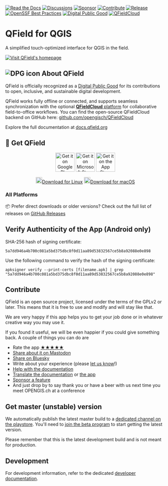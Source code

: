 [![Read the Docs](https://img.shields.io/badge/Read-the%20Docs-green.svg)](https://docs.qfield.org/)
[![Discussions](https://img.shields.io/github/discussions/opengisch/qfield?label=Discussions)](https://github.com/opengisch/QField/discussions)
[![Sponsor](https://img.shields.io/static/v1?label=Support&message=%E2%9D%A4)](https://github.com/sponsors/opengisch)
[![Contribute](https://img.shields.io/static/v1?label=Contribute&message=💪)](#contribute)
[![Release](https://img.shields.io/github/release/opengisch/QField.svg?label=Release)](https://github.com/opengisch/QField/releases)
[![OpenSSF Best Practices](https://www.bestpractices.dev/projects/8392/badge)](https://www.bestpractices.dev/projects/8392)
[![Digital Public Good](https://img.shields.io/badge/Digital%20Public%20Good-verified-brightgreen)](https://www.digitalpublicgoods.net/r/qfield)
[![QFieldCloud](https://img.shields.io/badge/QFieldCloud-GitHub-blue)](https://github.com/opengisch/QFieldCloud)

# QField for QGIS

A simplified touch-optimized interface for QGIS in the field.

[![Visit QField's homepage](https://github.com/user-attachments/assets/88771ae0-3701-4cf4-8d8c-cd295c0831b1)](https://qfield.org)

## ![DPG icon](https://blog.qgis.org/wp-content/uploads/2025/02/image.png?w=40) About QField

QField is officially recognized as a [Digital Public Good](https://digitalpublicgoods.net/r/qfield) for its contributions to open, inclusive, and sustainable digital development.

QField works fully offline or connected, and supports seamless synchronization with the optional [**QFieldCloud** platform](https://qfield.cloud) for collaborative field-to-office workflows.
You can find the open-source QFieldCloud backend on GitHub here: [github.com/opengisch/QFieldCloud](https://github.com/opengisch/QFieldCloud)

Explore the full documentation at [docs.qfield.org](https://docs.qfield.org/)

## 📲 Get QField
<p align="center">
  <a href="https://play.google.com/store/apps/details?id=ch.opengis.qfield"><img src="https://qfield.org/images/play_store.png" alt="Get it on Google Play" height="60"/></a>
  <a href="https://apps.microsoft.com/detail/xp99h3bcx4bw7f"><img src="https://qfield.org/images/download_windows.png" alt="Get it on Microsoft Store" height="60"/></a>
  <a href="https://apps.apple.com/app/qfield-for-qgis/id1531726814"><img src="https://qfield.org/images/app_store.png" alt="Get it on the App Store" height="60"/></a>
</p>
<p align="center">
  <a href="https://qfield.org/get_latest?platform=linux"><img src="https://cdn.jsdelivr.net/gh/devicons/devicon/icons/linux/linux-original.svg" alt="Linux" width="20"/>Download for Linux</a>
  <a href="https://qfield.org/get_latest?platform=macos"><img src="https://cdn.jsdelivr.net/gh/devicons/devicon/icons/apple/apple-original.svg" alt="macOS" width="20"/>Download for macOS</a>
</p>

### All Platforms
📦 Prefer direct downloads or older versions?  Check out the full list of releases on [GitHub Releases](https://github.com/opengisch/QField/releases)

## Verify Authenticity of the App (Android only)

SHA-256 hash of signing certificate:

```5a7dd946a4b700c081a5bd375dbc8f0d11aa89d53832567ce5b8a92088e0e898```

Use the following command to verify the hash of the signing certificate:

```apksigner verify --print-certs [filename.apk] | grep "5a7dd946a4b700c081a5bd375dbc8f0d11aa89d53832567ce5b8a92088e0e898"```

## Contribute

QField is an open source project, licensed under the terms of the GPLv2 or later. This means that it is free to use and modify and will stay like that.

We are very happy if this app helps you to get your job done or in whatever creative way you may use it.

If you found it useful, we will be even happier if you could give something back. A couple of things you can do are

 * Rate the app [★★★★★](https://play.google.com/store/apps/details?id=ch.opengis.qfield&hl=en#details-reviews)
 * [Share about it on Mastodon](https://mastodon.social/share?text=Looking%20for%20a%20good%20tool%20for%20field%20work%20in%20GIS?%20Check%20out%20%23QField!)
 * [Share on Bluesky](https://bsky.app/profile/qfield.bsky.social/share?text=Looking%20for%20a%20good%20tool%20for%20field%20work%20in%20GIS?%20Check%20out%20%23QField!)
 * Write about your experience (please [let us know](mailto:sales@qfield.cloud)!)
 * [Help with the documentation](https://github.com/opengisch/QField-docs#documentation-process)
 * [Translate the documentation](https://github.com/opengisch/QField-docs#translation-process) or [the app](https://www.transifex.com/opengisch/qfield-for-qgis/)
 * [Sponsor a feature](https://docs.qfield.org/get-started/sponsor/)
 * And just drop by to say thank you or have a beer with us next time you meet OPENGIS.ch at a conference

## Get master (unstable) version

We automatically publish the latest master build to a [dedicated channel on the playstore](https://play.google.com/store/apps/details?id=ch.opengis.qfield_dev). You'll need to [join the beta program](https://play.google.com/apps/testing/ch.opengis.qfield_dev) to start getting the latest version.

Please remember that this is the latest development build and is not meant for production.

## Development

For development information, refer to the dedicated [developer documentation](doc/dev.md).
